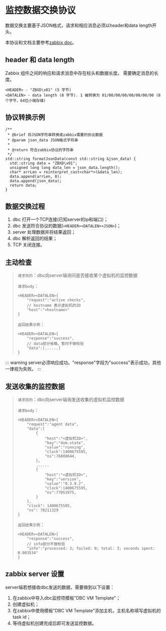 # 监控数据交换协议
数据交换主要基于JSON格式，请求和相应消息必须以header和data length开头。

本协议和文档主要参考[zabbix doc](https://www.zabbix.com/documentation/5.0/zh/manual/appendix/protocols)。

## header 和 data length
Zabbix 组件之间的响应和请求消息中存在标头和数据长度。 需要确定消息的长度。
```
<HEADER> - "ZBXD\x01" (5 字节)
<DATALEN> - data length (8 字节). 1 被转换为 01/00/00/00/00/00/00/00 (8个字节，64位小端存储)
```

## 协议转换示例
```
/**
 * @brief 将JSON字符串转换成zabbix需要的协议数据
 * @param json_data JSON格式字符串
 * 
 * @return 符合zabbix协议的字符串
 */
std::string formatJsonData(const std::string &json_data) {
  std::string data = "ZBXD\x01";
  unsigned long long data_len = json_data.length();
  char* arrLen = reinterpret_cast<char*>(&data_len);
  data.append(arrLen, 8);
  data.append(json_data);
  return data;
}
```

## 数据交换过程
1. dbc 打开一个TCP连接(已知server的ip和端口)；
2. dbc 发送符合协议的数据(`<HEADER><DATALEN><JSON>`)；
3. server 处理数据并将结果返回；
4. dbc 解析返回的结果；
5. TCP 关闭连接。

## 主动检查
>`请求目的`：dbc向server端询问是否接收某个虚拟机的监控数据
>
>`请求body`：
>    ```
>    <HEADER><DATALEN>{
>        "request":"active checks",
>        // hostname 表示虚拟机的ID
>        "host":"<hostname>"
>    }
>    ```
>
>`返回结果示例`：
>    ```
>    <HEADER><DATALEN>{
>        "response":"success",
>        // data部分省略，暂时不做校验
>        "data":[......]
>    }
>    ```

::: warning
server必须响应成功。"response"字段为"success"表示成功，其他一律视为失败。
:::

## 发送收集的监控数据
>`请求目的`：dbc向server端询发送收集的虚拟机监控数据
>
>`请求body`：
>    ```
>    <HEADER><DATALEN>{
>        "request":"agent data",
>        "data":[
>            {
>                "host":"<虚拟机ID>",
>                "key":"dom.state",
>                "value":"running",
>                "clock":1400675595,
>                "ns":76808644,
>            },
>            ......
>            {
>                "host":"<虚拟机ID>",
>                "key":"version",
>                "value":"0.3.9.2",
>                "clock":1400675595,
>                "ns":77053975,
>            }
>        ],
>        "clock": 1400675595,
>        "ns": 78211329
>    }
>    ```
>
>`返回结果示例`：
>    ```
>    <HEADER><DATALEN>{
>        "response":"success",
>        // info部分不做校验
>        "info":"processed: 3; failed: 0; total: 3; seconds spent: 0.003534"
>    }
>    ```

## zabbix server 设置
server端若想接收dbc发送的数据，需要做到以下设置：
1. 在zabbix中导入dbc监控项模板"DBC VM Template"；
2. 创建虚拟机；
3. 在zabbix中使用模板"DBC VM Template"添加主机，主机名称填写虚拟机的task id；
4. 等待虚拟机创建完成后即可发送监控数据。
